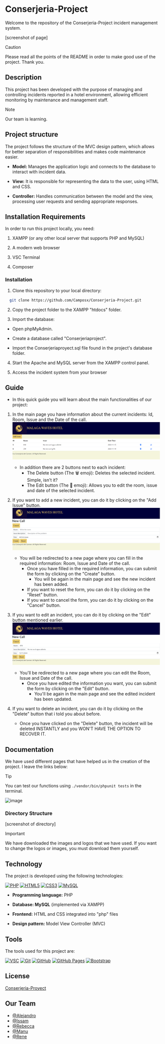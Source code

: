 # Conserjeria-Project
Welcome to the repository of the Conserjeria-Project incident management system.

[screenshot of page]

>[!CAUTION]
>Please read all the points of the README in order to make good use of the project. Thank you.

## Description
This project has been developed with the purpose of managing and controlling incidents reported in a hotel environment, allowing efficient monitoring by maintenance and management staff.

>[!NOTE]
>Our team is learning.

## Project structure
The project follows the structure of the MVC design pattern, which allows for better separation of responsibilities and makes code maintenance easier.

- **Model:** Manages the application logic and connects to the database to interact with incident data.

- **View:** It is responsible for representing the data to the user, using HTML and CSS.

- **Controller:** Handles communication between the model and the view, processing user requests and sending appropriate responses.

## Installation Requirements
In order to run this project locally, you need:

  1. XAMPP (or any other local server that supports PHP and MySQL)

  2. A modern web browser

  3. VSC Terminal

  4. Composer

### Installation
1. Clone this repository to your local directory:

```bash
  git clone https://github.com/Camposx/Conserjeria-Project.git
```

2. Copy the project folder to the XAMPP "htdocs" folder.

3. Import the database:
- Open phpMyAdmin.

- Create a database called "Conserjeriaproject".

- Import the Conserjeriaproyect.sql file found in the project's database folder.

4. Start the Apache and MySQL server from the XAMPP control panel.

5. Access the incident system from your browser

## Guide
- In this quick guide you will learn about the main functionalities of our project:


1. In the main page you have information about the current incidents: Id, Room, Issue and the Date of the call.
![screenshot of our main page](/public/img/indexMalagaWavesHotel.png)
    - In addition there are 2 buttons next to each incident: 
      - The Delete button (The 🗑️ emoji): Deletes the selected incident. Simple, isn't it?
      - The Edit button (The 📝 emoji): Allows you to edit the room, issue and date of the selected incident.
  
2. If you want to add a new incident, you can do it by clicking on the "Add Issue" button.
![Our new calls form ](/public/img/formulario.png)
    - You will be redirected to a new page where you can fill in the required information: Room, Issue and Date of the call.
      - Once you have filled in the required information, you can submit the form by clicking on the "Create" button.
        - You will be again in the main page and see the new incident has been added.
      - If you want to reset the form, you can do it by clicking on the "Reset" button.
      - If you want to cancel the form, you can do it by clicking on the "Cancel" button.

3. If you want to edit an incident, you can do it by clicking on the "Edit" button mentioned earlier.
![Our edit form ](/public/img/editForm.png)
     - You'll be redirected to a new page where you can edit the Room, Issue and Date of the call.
        - Once you have edited the information you want, you can submit the form by clicking on the "Edit" button.
          - You'll be again in the main page and see the edited incident has been updated.

4. If you want to delete an incident, you can do it by clicking on the "Delete" button that i told you about before.
    - Once you have clicked on the "Delete" button, the incident will be deleted INSTANTLY and you WON'T HAVE THE OPTION TO RECOVER IT.

## Documentation
We have used different pages that have helped us in the creation of the project. I leave the links below:

>[!TIP]
>You can test our functions using `./vendor/bin/phpunit tests` in the terminal.

![image](https://github.com/user-attachments/assets/d35188bd-2cf2-4a30-8b25-a9c7ec893e82)

### Directory Structure
[screenshot of directory]

>[!IMPORTANT]
>We have downloaded the images and logos that we have used. If you want to change the logos or images, you must download them yourself.

## Technology
The project is developed using the following technologies:

<a href='#777BB4' target="_blank"><img alt='PHP' src='https://img.shields.io/badge/PHP-100000?style=for-the-badge&logo=PHP&logoColor=FFFFFF&labelColor=8892be&color=8892be'/></a>
<a href='https://github.com/shivamkapasia0' target="_blank"><img alt='HTML5' src='https://img.shields.io/badge/HTML5-100000?style=for-the-badge&logo=HTML5&logoColor=white&labelColor=E34F26&color=E34F26'/></a>
<a href='https://github.com/shivamkapasia0' target="_blank"><img alt='CSS3' src='https://img.shields.io/badge/CSS3-100000?style=for-the-badge&logo=CSS3&logoColor=white&labelColor=1572B6&color=1572B6'/></a>
<a href='#4479A1' target="_blank"><img alt='MySQL' src='https://img.shields.io/badge/MySQL-100000?style=for-the-badge&logo=MySQL&logoColor=white&labelColor=00758f&color=00758f'/></a>

- **Programming language:** PHP

- **Database: MySQL** (implemented via XAMPP)

- **Frontend:** HTML and CSS integrated into "php" files

- **Design pattern:** Model View Controller (MVC)

## Tools
The tools used for this project are:

<a href='visual studio code' target="_blank"><img alt='VSC' src='https://img.shields.io/badge/VSC-100000?style=for-the-badge&logo=VSC&logoColor=white&labelColor=0277BD&color=0277BD'/></a>
<a href='https://github.com/shivamkapasia0' target="_blank"><img alt='Git' src='https://img.shields.io/badge/Git-100000?style=for-the-badge&logo=Git&logoColor=white&labelColor=F05032&color=F05032'/></a>
<a href='https://github.com/shivamkapasia0' target="_blank"><img alt='GitHub' src='https://img.shields.io/badge/GitHub-100000?style=for-the-badge&logo=GitHub&logoColor=white&labelColor=181717&color=181717'/></a>
<a href='https://github.com/shivamkapasia0' target="_blank"><img alt='GitHub Pages' src='https://img.shields.io/badge/GitHub_Pages-100000?style=for-the-badge&logo=GitHub Pages&logoColor=white&labelColor=222222&color=222222'/></a>
<a href='https://github.com/shivamkapasia0' target="_blank"><img alt='Bootstrap' src='https://img.shields.io/badge/Bootstrap-100000?style=for-the-badge&logo=Bootstrap&logoColor=white&labelColor=7952B3&color=7952B3'/></a>

## License
[Conserjeria-Proyect](https://github.com/Camposx/Conserjeria-Project)

## Our Team
- [@Alejandro](https://github.com/Camposx)
- [@Issam](https://github.com/issamchlf)
- [@Rebecca](https://github.com/rebecabernal)
- [@Manu](https://github.com/Manusitox360)
- [@Rene](https://github.com/mrene42)

